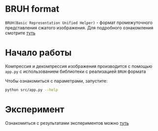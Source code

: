 # BRUH format
`BRUH(Basic Representation Unified Helper)` - формат промежуточного представления сжатого изображения. Для подробного ознакомления смотрите [туть](BRUH.md)

# Начало работы
Компрессия и декомпрессия изображения производится с помощью `app.py` с использованием библиотеки с реализацией `BRUH` формата

Чтобы ознакомиться с параметрами, запустите:
```bash
python src/app.py --help
```
# Эксперимент
Ознакомиться с результатами экспериментов можно [туть](experiment.md)
